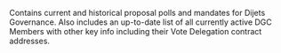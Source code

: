 Contains current and historical proposal polls and mandates for Dijets Governance.
Also includes an up-to-date list of all currently active DGC Members with other key info including their Vote Delegation contract addresses.
